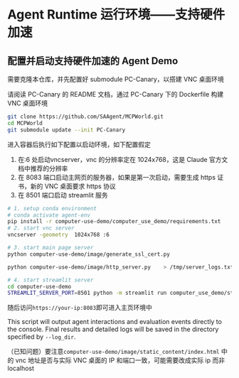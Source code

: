 # Agent Runtime 运行环境——支持硬件加速

## 配置并启动支持硬件加速的 Agent Demo

需要克隆本仓库，并先配置好 submodule PC-Canary，以搭建 VNC 桌面环境

请阅读 PC-Canary 的 README 文档，通过 PC-Canary 下的 Dockerfile 构建 VNC 桌面环境
```bash
git clone https://github.com/SAAgent/MCPWorld.git
cd MCPWorld
git submodule update --init PC-Canary
```

进入容器后执行如下配置以启动环境，如下配置假定
1. 在:6 处启动vncserver，vnc 的分辨率定在 1024x768，这是 Claude 官方文档中推荐的分辨率
2. 在 8083 端口启动主网页的服务器，如果是第一次启动，需要生成 https 证书，新的 VNC 桌面要求 https 协议
3. 在 8501 端口启动 streamlit 服务

```bash
# 1. setup conda environment
# conda activate agent-env
pip install -r computer-use-demo/computer_use_demo/requirements.txt
# 2. start vnc server 
vncserver -geometry  1024x768 :6

# 3. start main page server
python computer-use-demo/image/generate_ssl_cert.py

python computer-use-demo/image/http_server.py    > /tmp/server_logs.txt 2>&1 &

# 4. start streamlit server 
cd computer-use-demo
STREAMLIT_SERVER_PORT=8501 python -m streamlit run computer_use_demo/streamlit.py
```
随后访问`https://your-ip:8083`即可进入主页环境中

This script will output agent interactions and evaluation events directly to the console. Final results and detailed logs will be saved in the directory specified by `--log_dir`.

（已知问题）要注意`computer-use-demo/image/static_content/index.html` 中的 vnc 地址是否与实际 VNC 桌面的 IP 和端口一致，可能需要改成实际 ip 而非 localhost